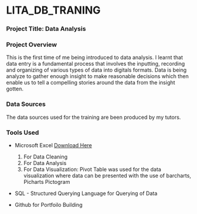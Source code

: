 # LITA_DB_TRANING

### Project Title: Data Analysis

### Project Overview
This is the first time of me being introduced to data analysis. I learnt that data entry is a fundamental process that involves the inputting, recording and organizing of various types of data into digitals formats. Data is being analyze to gather enough insight to make reasonable decisions which then enable us to tell a compelling stories around the data from the insight gotten.

### Data Sources
The data sources used for the training are been produced by my tutors.

### Tools Used
- Microsoft Excel [Download Here](https://www.microsoft.com)
  1. For Data Cleaning
  2. For Data Analysis
  3. For Data Visualization: Pivot Table was used for the data visualization where data can be presented with the use of barcharts, Picharts Pictogram
     
- SQL - Structured Querying Language for Querying of Data
- Github for Portfoilo Building

